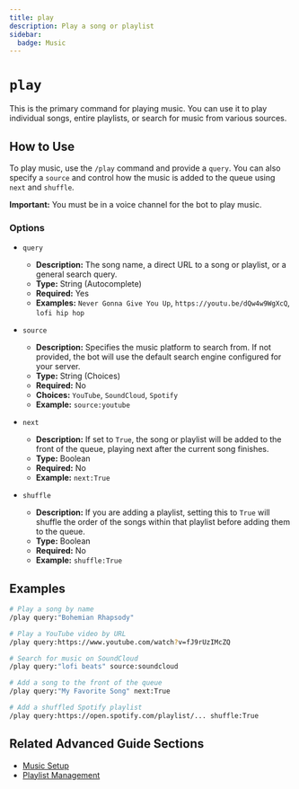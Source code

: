```yaml
---
title: play
description: Play a song or playlist
sidebar:
  badge: Music
---
```


# `play`

This is the primary command for playing music. You can use it to play individual songs, entire playlists, or search for music from various sources.

## How to Use

To play music, use the `/play` command and provide a `query`. You can also specify a `source` and control how the music is added to the queue using `next` and `shuffle`.

**Important:** You must be in a voice channel for the bot to play music.

### Options

*   `query`
    *   **Description:** The song name, a direct URL to a song or playlist, or a general search query.
    *   **Type:** String (Autocomplete)
    *   **Required:** Yes
    *   **Examples:** `Never Gonna Give You Up`, `https://youtu.be/dQw4w9WgXcQ`, `lofi hip hop`

*   `source`
    *   **Description:** Specifies the music platform to search from. If not provided, the bot will use the default search engine configured for your server.
    *   **Type:** String (Choices)
    *   **Required:** No
    *   **Choices:** `YouTube`, `SoundCloud`, `Spotify`
    *   **Example:** `source:youtube`

*   `next`
    *   **Description:** If set to `True`, the song or playlist will be added to the front of the queue, playing next after the current song finishes.
    *   **Type:** Boolean
    *   **Required:** No
    *   **Example:** `next:True`

*   `shuffle`
    *   **Description:** If you are adding a playlist, setting this to `True` will shuffle the order of the songs within that playlist before adding them to the queue.
    *   **Type:** Boolean
    *   **Required:** No
    *   **Example:** `shuffle:True`

## Examples

```sh
# Play a song by name
/play query:"Bohemian Rhapsody"

# Play a YouTube video by URL
/play query:https://www.youtube.com/watch?v=fJ9rUzIMcZQ

# Search for music on SoundCloud
/play query:"lofi beats" source:soundcloud

# Add a song to the front of the queue
/play query:"My Favorite Song" next:True

# Add a shuffled Spotify playlist
/play query:https://open.spotify.com/playlist/... shuffle:True
```

## Related Advanced Guide Sections

*   [Music Setup](/advanced-guide/music/setup)
*   [Playlist Management](/advanced-guide/music/playlists)